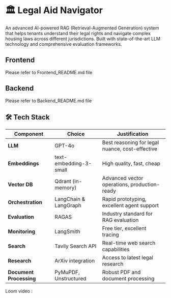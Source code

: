 # 🏛️ Legal Aid Navigator

An advanced AI-powered RAG (Retrieval-Augmented Generation) system that helps tenants understand their legal rights and navigate complex housing laws across different jurisdictions. Built with state-of-the-art LLM technology and comprehensive evaluation frameworks.

## Frontend
Please refer to Frontend_README.md file
## Backend
Please refer to Backend_README.md file

## 🛠️ Tech Stack

| Component | Choice | Justification |
|-----------|---------|---------------|
| **LLM** | GPT-4o | Best reasoning for legal nuance, cost-effective |
| **Embeddings** | text-embedding-3-small | High quality, fast, cheap |
| **Vector DB** | Qdrant (in-memory) | Advanced vector operations, production-ready |
| **Orchestration** | LangChain & LangGraph | Rapid prototyping, excellent agent support |
| **Evaluation** | RAGAS | Industry standard for RAG evaluation |
| **Monitoring** | LangSmith | Free tier, excellent tracing |
| **Search** | Tavily Search API | Real-time web search capabilities |
| **Research** | ArXiv integration | Access to latest legal research |
| **Document Processing** | PyMuPDF, Unstructured | Robust PDF and document processing |

Loom video : 
